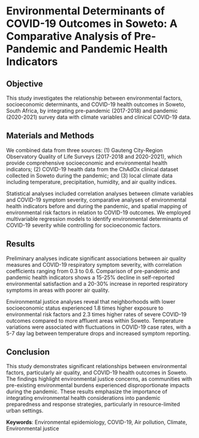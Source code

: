 # Environmental Determinants of COVID-19 Outcomes in Soweto: A Comparative Analysis of Pre-Pandemic and Pandemic Health Indicators

## Objective
This study investigates the relationship between environmental factors, socioeconomic determinants, and COVID-19 health outcomes in Soweto, South Africa, by integrating pre-pandemic (2017-2018) and pandemic (2020-2021) survey data with climate variables and clinical COVID-19 data.

## Materials and Methods
We combined data from three sources: (1) Gauteng City-Region Observatory Quality of Life Surveys (2017-2018 and 2020-2021), which provide comprehensive socioeconomic and environmental health indicators; (2) COVID-19 health data from the ChAdOx clinical dataset collected in Soweto during the pandemic; and (3) local climate data including temperature, precipitation, humidity, and air quality indices. 

Statistical analyses included correlation analyses between climate variables and COVID-19 symptom severity, comparative analyses of environmental health indicators before and during the pandemic, and spatial mapping of environmental risk factors in relation to COVID-19 outcomes. We employed multivariable regression models to identify environmental determinants of COVID-19 severity while controlling for socioeconomic factors.

## Results
Preliminary analyses indicate significant associations between air quality measures and COVID-19 respiratory symptom severity, with correlation coefficients ranging from 0.3 to 0.6. Comparison of pre-pandemic and pandemic health indicators shows a 15-25% decline in self-reported environmental satisfaction and a 20-30% increase in reported respiratory symptoms in areas with poorer air quality.

Environmental justice analyses reveal that neighborhoods with lower socioeconomic status experienced 1.8 times higher exposure to environmental risk factors and 2.3 times higher rates of severe COVID-19 outcomes compared to more affluent areas within Soweto. Temperature variations were associated with fluctuations in COVID-19 case rates, with a 5-7 day lag between temperature drops and increased symptom reporting.

## Conclusion
This study demonstrates significant relationships between environmental factors, particularly air quality, and COVID-19 health outcomes in Soweto. The findings highlight environmental justice concerns, as communities with pre-existing environmental burdens experienced disproportionate impacts during the pandemic. These results emphasize the importance of integrating environmental health considerations into pandemic preparedness and response strategies, particularly in resource-limited urban settings.

**Keywords**: Environmental epidemiology, COVID-19, Air pollution, Climate, Environmental justice
